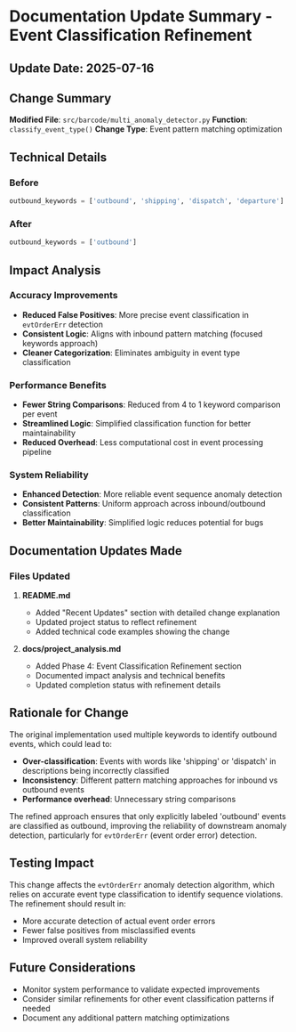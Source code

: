 # Documentation Update Summary - Event Classification Refinement

## Update Date: 2025-07-16

## Change Summary
**Modified File**: `src/barcode/multi_anomaly_detector.py`
**Function**: `classify_event_type()`
**Change Type**: Event pattern matching optimization

## Technical Details

### Before
```python
outbound_keywords = ['outbound', 'shipping', 'dispatch', 'departure']
```

### After
```python
outbound_keywords = ['outbound']
```

## Impact Analysis

### Accuracy Improvements
- **Reduced False Positives**: More precise event classification in `evtOrderErr` detection
- **Consistent Logic**: Aligns with inbound pattern matching (focused keywords approach)
- **Cleaner Categorization**: Eliminates ambiguity in event type classification

### Performance Benefits
- **Fewer String Comparisons**: Reduced from 4 to 1 keyword comparison per event
- **Streamlined Logic**: Simplified classification function for better maintainability
- **Reduced Overhead**: Less computational cost in event processing pipeline

### System Reliability
- **Enhanced Detection**: More reliable event sequence anomaly detection
- **Consistent Patterns**: Uniform approach across inbound/outbound classification
- **Better Maintainability**: Simplified logic reduces potential for bugs

## Documentation Updates Made

### Files Updated
1. **README.md**
   - Added "Recent Updates" section with detailed change explanation
   - Updated project status to reflect refinement
   - Added technical code examples showing the change

2. **docs/project_analysis.md**
   - Added Phase 4: Event Classification Refinement section
   - Documented impact analysis and technical benefits
   - Updated completion status with refinement details

## Rationale for Change

The original implementation used multiple keywords to identify outbound events, which could lead to:
- **Over-classification**: Events with words like 'shipping' or 'dispatch' in descriptions being incorrectly classified
- **Inconsistency**: Different pattern matching approaches for inbound vs outbound events
- **Performance overhead**: Unnecessary string comparisons

The refined approach ensures that only explicitly labeled 'outbound' events are classified as outbound, improving the reliability of downstream anomaly detection, particularly for `evtOrderErr` (event order error) detection.

## Testing Impact

This change affects the `evtOrderErr` anomaly detection algorithm, which relies on accurate event type classification to identify sequence violations. The refinement should result in:
- More accurate detection of actual event order errors
- Fewer false positives from misclassified events
- Improved overall system reliability

## Future Considerations

- Monitor system performance to validate expected improvements
- Consider similar refinements for other event classification patterns if needed
- Document any additional pattern matching optimizations